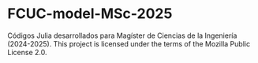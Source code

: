 # FCUC-model-MSc-2025
Códigos Julia desarrollados para Magíster de Ciencias de la Ingeniería (2024-2025).
This project is licensed under the terms of the Mozilla Public License 2.0.
